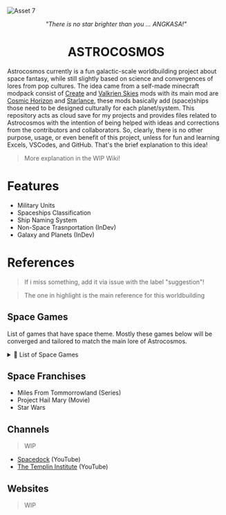![Asset 7](https://github.com/user-attachments/assets/de6c5415-ba37-4fcd-b614-71f7efae41d9)

<p align="center"><em>"There is no star brighter than you ... ANGKASA!"</em></p>

<h1 align="center"><strong>ASTROCOSMOS</strong></h1>

Astrocosmos currently is a fun galactic-scale worldbuilding project about space fantasy, while still slightly based on science and convergences of lores from pop cultures. The idea came from a self-made minecraft modpack consist of [Create](https://modrinth.com/mod/create) and [Valkrien Skies](https://modrinth.com/mod/valkyrien-skies) mods with its main mod are [Cosmic Horizon](https://modrinth.com/mod/cosmic-horizons-cosmos) and [Starlance](https://modrinth.com/mod/starlance), these mods basically add (space)ships those need to be designed culturally for each planet/system. This repository acts as cloud save for my projects and provides files related to Astrocosmos with the intention of being helped with ideas and corrections from the contributors and collaborators. So, clearly, there is no other purpose, usage, or even benefit  of this project, unless for fun and learning Excels, VSCodes, and GitHub. That's the brief explanation to this idea! 

> More explanation in the WIP Wiki!

# Features

- Military Units
- Spaceships Classification
- Ship Naming System
- Non-Space Trasnportation (InDev)
- Galaxy and Planets (InDev)

# References
> If i miss something, add it via issue with the label "suggestion"!

> The one in highlight is the main reference for this worldbuilding

## Space Games

List of games that have space theme. Mostly these games below will be converged and tailored to match the main lore of Astrocosmos.

<details>
<summary>📜 List of Space Games</summary>

| Num. | Name                        | Strategy | ? | Sim | Reference                                                  |
| ---- | --------------------------- | -------- | - | --- | ---------------------------------------------------------- |
| 1    | ∆V: Rings of Saturn         |          |   |     |                                                            |
| 2    | Astrometica                 |          |   |     |                                                            |
| 3    | Astroneer                   |          |   |     |                                                            |
| 4    | Avorion                     |          |   | ✅   |                                                            |
| 5    | Battlefleet Gothic          |          |   |     |                                                            |
| 6    | Battlestar Galacctica       |          |   |     |                                                            |
| 7    | Children of a Dead Earth    |          |   |     |                                                            |
| 8    | Cosmoteer                   |          |   |     |                                                            |
| 9    | Distant Worlds              | ✅        |   |     |                                                            |
| 10   | Earth From Another Sun      |          |   |     |                                                            |
| 11   | Elite Dangerous             |          |   | ✅   |                                                            |
| 12   | Emperor of the Fading Suns  | ✅        |   |     |                                                            |
| 13   | Empyrion                    |          |   | ✅   |                                                            |
| 14   | Endless Space               | ✅        | ✅ |     |                                                            |
| 15   | Eve Online                  |          | ✅ |     |                                                            |
| 16   | Everspace                   |          |   | ✅   |                                                            |
| 17   | Exodus                      |          |   |     |                                                            |
| 18   | Final Theory                |          |   |     |                                                            |
| 19   | Galactic Ruler              | ✅        |   |     |                                                            |
| 20   | G-Rebels                    |          |   |     |                                                            |
| 21   | Homeworld Remastered        | ✅        |   |     |                                                            |
| 22   | Interstellar Space          | ✅        |   |     |                                                            |
| 23   | Jump Ship                   |          |   |     |                                                            |
| 24   | Kerbal Space Program        |          | ✅ | ✅   |                                                            |
| 25   | Liberation                  |          | ✅ |     |                                                            |
| 26   | Mass Effect                 |          | ✅ |     |                                                            |
| 27   | Master of Orion             | ✅        |   |     |                                                            |
| 28   | Miles From Tommorrowland    |          |   |     |                                                            |
| 29   | Nexus 5X                    | ✅        |   |     |                                                            |
| 30   | Nexus: The Jupiter Accident |          |   |     |                                                            |
| 31   | No Man's Sky                |          |   | ✅   |                                                            |
| 32   | Outer Wilds                 |          |   | ✅   |                                                            |
| 33   | Project Hail Mary           |          |   |     |                                                            |
| 34   | Pulsar                      |          |   |     |                                                            |
| 35   | Rebel Galaxy                |          |   |     |                                                            |
| 36   | Shadow Empire               |          |   |     |                                                            |
| 37   | Sins of Solar Empire        |          |   |     |                                                            |
| 38   | Space Engine                |          | ✅ | ✅   |                                                            |
| 39   | Space Engineers             |          |   | ✅   |                                                            |
| 40   | Space Haven                 |          |   |     |                                                            |
| 41   | SpaceBourne                 |          |   |     |                                                            |
| 42   | SpaceCraft                  |          |   |     |                                                            |
| 43   | Star Citizen                |          | ✅ | ✅   |                                                            |
| 44   | Star Dynasties              | ✅        |   |     |                                                            |
| 45   | Star General                |          |   |     |                                                            |
| 46   | Star Ruler                  | ✅        |   |     |                                                            |
| 47   | Star Sector                 |          | ✅ |     |                                                            |
| 48   | Star Traders                |          | ✅ |     |                                                            |
| 49   | Star Trek                   |          |   |     |                                                            |
| 50   | Star Trucker                |          |   |     |                                                            |
| 51   | **Star Wars**                   | ✅        | ✅ | ✅   | [Wookiepedia](https://starwars.fandom.com/wiki/Main_Page) |
| 52   | Starbase                    |          |   | ✅   |                                                            |
| 53   | Starcom                     |          | ✅ |     |                                                            |
| 54   | Starfield                   |          |   | ✅   |                                                            |
| 55   | Starminer                   |          |   |     |                                                            |
| 56   | StarRupture                 |          |   |     |                                                            |
| 57   | Stars in Shadow             | ✅        |   |     |                                                            |
| 58   | Starsector                  | ✅        |   |     |                                                            |
| 59   | Stellar Monarch             | ✅        |   |     |                                                            |
| 60   | Stellar Warfare             |          |   |     |                                                            |
| 61   | Stellaris                   | ✅        |   |     |                                                            |
| 62   | Sword of the Stars          | ✅        |   |     |                                                            |
| 63   | Terra Invicta               | ✅        |   |     |                                                            |
| 64   | Transcendence               |          |   |     |                                                            |
| 65   | Underspace                  |          |   |     |                                                            |
| 66   | Universe Sandbox            |          |   |     |                                                            |
| 67   | X4 Foundations              |          |   | ✅   |                                                            |
| 68   | Xerxes Shadow               |          |   |     |                                                            |

</details>

## Space Franchises

- Miles From Tommorrowland	(Series)
- Project Hail Mary	(Movie)
- Star Wars	

## Channels

> WIP

- [Spacedock](https://www.youtube.com/@Spacedock) (YouTube)
- [The Templin Institute](https://www.youtube.com/@TemplinInstitute) (YouTube)

## Websites

> WIP
